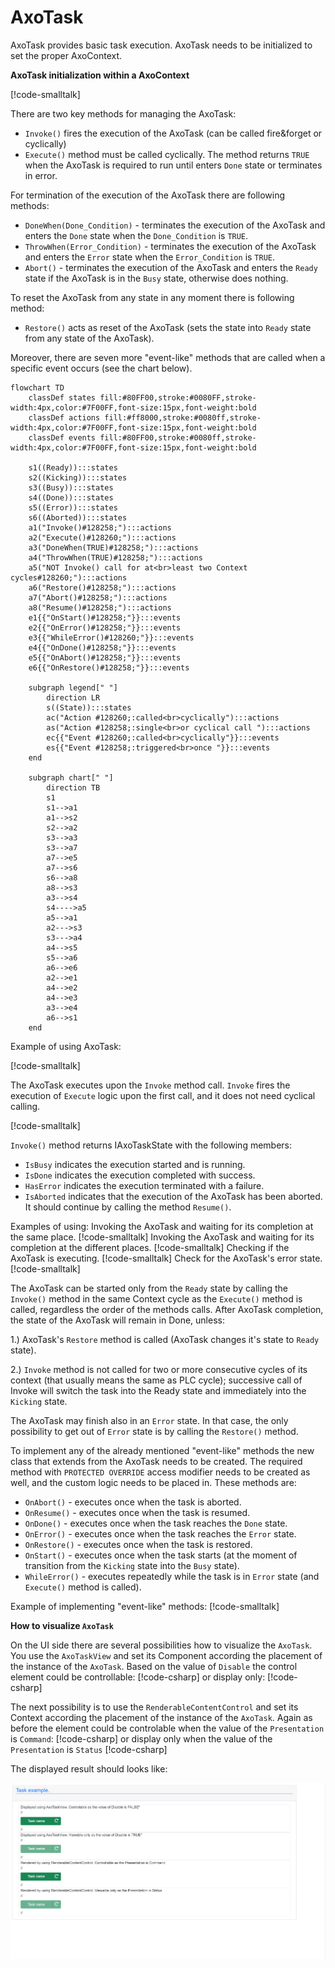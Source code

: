 # AxoTask

AxoTask provides basic task execution. AxoTask needs to be initialized to set the proper AxoContext.

**AxoTask initialization within a AxoContext**

[!code-smalltalk[](../app/src/Examples/AXOpen.AxoTask/AxoTaskDocuExample.st?range=4-16,60)]

There are two key methods for managing the AxoTask:

- `Invoke()` fires the execution of the AxoTask (can be called fire&forget or cyclically)
- `Execute()` method must be called cyclically. The method returns `TRUE` when the AxoTask is required to run until enters `Done` state or terminates in error.

For termination of the execution of the AxoTask there are following methods:
- `DoneWhen(Done_Condition)` - terminates the execution of the AxoTask and enters the `Done` state when the `Done_Condition` is `TRUE`.
- `ThrowWhen(Error_Condition)` - terminates the execution of the AxoTask and enters the `Error` state when the `Error_Condition` is `TRUE`.
- `Abort()` - terminates the execution of the AxoTask and enters the `Ready` state if the AxoTask is in the `Busy` state, otherwise does nothing.

To reset the AxoTask from any state in any moment there is following method:
- `Restore()` acts as reset of the AxoTask (sets the state into `Ready` state from any state of the AxoTask).

Moreover, there are seven more "event-like" methods that are called when a specific event occurs (see the chart below). 

```mermaid
flowchart TD
    classDef states fill:#80FF00,stroke:#0080FF,stroke-width:4px,color:#7F00FF,font-size:15px,font-weight:bold                                                      
    classDef actions fill:#ff8000,stroke:#0080ff,stroke-width:4px,color:#7F00FF,font-size:15px,font-weight:bold                                                      
    classDef events fill:#80FF00,stroke:#0080ff,stroke-width:4px,color:#7F00FF,font-size:15px,font-weight:bold                                                      

    s1((Ready)):::states
    s2((Kicking)):::states
    s3((Busy)):::states
    s4((Done)):::states
    s5((Error)):::states
    s6((Aborted)):::states
    a1("Invoke()#128258;"):::actions
    a2("Execute()#128260;"):::actions
    a3("DoneWhen(TRUE)#128258;"):::actions
    a4("ThrowWhen(TRUE)#128258;"):::actions
    a5("NOT Invoke() call for at<br>least two Context cycles#128260;"):::actions
    a6("Restore()#128258;"):::actions
    a7("Abort()#128258;"):::actions
    a8("Resume()#128258;"):::actions
    e1{{"OnStart()#128258;"}}:::events
    e2{{"OnError()#128258;"}}:::events
    e3{{"WhileError()#128260;"}}:::events
    e4{{"OnDone()#128258;"}}:::events
    e5{{"OnAbort()#128258;"}}:::events
    e6{{"OnRestore()#128258;"}}:::events
    
    subgraph legend[" "]
        direction LR
        s((State)):::states
        ac("Action #128260;:called<br>cyclically"):::actions
        as("Action #128258;:single<br>or cyclical call "):::actions
        ec{{"Event #128260;:called<br>cyclically"}}:::events
        es{{"Event #128258;:triggered<br>once "}}:::events
    end
    
    subgraph chart[" "]
        direction TB
        s1
        s1-->a1
        a1-->s2
        s2-->a2
        s3-->a3
        s3-->a7
        a7-->e5
        a7-->s6
        s6-->a8
        a8-->s3
        a3-->s4
        s4---->a5
        a5-->a1
        a2--->s3
        s3--->a4
        a4-->s5
        s5-->a6
        a6-->e6
        a2-->e1
        a4-->e2
        a4-->e3
        a3-->e4
        a6-->s1
    end
```

Example of using AxoTask:

[!code-smalltalk[](../app/src/Examples/AXOpen.AxoTask/AxoTaskDocuExample.st?range=4-27,60)]

The AxoTask executes upon the `Invoke` method call. `Invoke` fires the execution of `Execute` logic upon the first call, and it does not need cyclical calling.

[!code-smalltalk[](../app/src/Examples/AXOpen.AxoTask/AxoTaskDocuExample.st?name=AxoTaskInvoke)]

`Invoke()` method returns IAxoTaskState with the following members:

 - `IsBusy` indicates the execution started and is running.
 - `IsDone` indicates the execution completed with success.
 - `HasError` indicates the execution terminated with a failure.
 - `IsAborted` indicates that the execution of the AxoTask has been aborted. It should continue by calling the method `Resume()`.

Examples of using:
Invoking the AxoTask and waiting for its completion at the same place.
[!code-smalltalk[](../app/ctrl/src/Examples/AXOpen.AxoTask/AxoTaskDocuExample.st?name=AxoTaskInvokeDone)]
Invoking the AxoTask and waiting for its completion at the different places.
[!code-smalltalk[](../app/src/Examples/AXOpen.AxoTask/AxoTaskDocuExample.st?name=AxoTaskInvokeDoneSeparatelly)]
Checking if the AxoTask is executing.
[!code-smalltalk[](../app/src/Examples/AXOpen.AxoTask/AxoTaskDocuExample.st?name=AxoTaskRunning)]
Check for the AxoTask's error state. 
[!code-smalltalk[](../app/src/Examples/AXOpen.AxoTask/AxoTaskDocuExample.st?name=AxoTaskError)]

The AxoTask can be started only from the `Ready` state by calling the `Invoke()` method in the same Context cycle as the `Execute()` method is called, regardless the order of the methods calls. After AxoTask completion, the state of the AxoTask will remain in Done, unless:

1.) AxoTask's `Restore` method is called (AxoTask changes it's state to `Ready` state).

2.) `Invoke` method is not called for two or more consecutive cycles of its context (that usually means the same as PLC cycle); successive call of Invoke will switch the task into the Ready state and immediately into the `Kicking` state.


The AxoTask may finish also in an `Error` state. In that case, the only possibility to get out of `Error` state is by calling the `Restore()` method.

To implement any of the already mentioned "event-like" methods the new class that extends from the AxoTask needs to be created. The required method with `PROTECTED OVERRIDE` access modifier needs to be created as well, and the custom logic needs to be placed in.
These methods are:
- `OnAbort()` - executes once when the task is aborted.
- `OnResume()` - executes once when the task is resumed.
- `OnDone()` - executes once when the task reaches the `Done` state.
- `OnError()` - executes once when the task reaches the `Error` state.
- `OnRestore()` - executes once when the task is restored.
- `OnStart()` - executes once when the task starts (at the moment of transition from the `Kicking` state into the `Busy` state).
- `WhileError()` - executes repeatedly while the task is in `Error` state (and `Execute()` method is called).

Example of implementing "event-like" methods:
[!code-smalltalk[](../app/src/Examples/AXOpen.AxoTask/AxoTaskDocuExample.st?name=AxoTaskEventLikeMethods)]

**How to visualize `AxoTask`**

On the UI side there are several possibilities how to visualize the `AxoTask`.
You use the `AxoTaskView` and set its Component according the placement of the instance of the `AxoTask`.
Based on the value of `Disable` the control element could be controllable:
[!code-csharp[](../app/ix-blazor/axopencore.blazor/Pages/DocuExamples/AxoTaskDocu.razor?name=AxoTaskViewControlable)]
or display only:
[!code-csharp[](../app/ix-blazor/axopencore.blazor//Pages/DocuExamples/AxoTaskDocu.razor?name=AxoTaskViewDisplayOnly)]

The next possibility is to use the `RenderableContentControl` and set its Context according the placement of the instance of the `AxoTask`.
Again as before the element could be controlable when the value of the `Presentation` is `Command`:
[!code-csharp[](../app/ix-blazor/axopencore.blazor//Pages/DocuExamples/AxoTaskDocu.razor?name=RenderableContentControlCommand)]
or display only when the value of the `Presentation` is `Status`
[!code-csharp[](../app/ix-blazor/axopencore.blazor//Pages/DocuExamples/AxoTaskDocu.razor?name=RenderableContentControlStatus)]

The displayed result should looks like:

![Alt text](assets/AxoTaskExampleVisu.gif)
